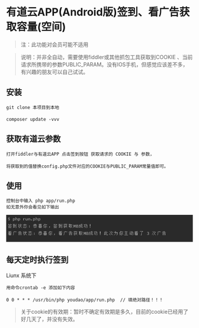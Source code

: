 # 有道云APP(Android版)签到、看广告获取容量(空间)

> 注：此功能对会员可能不适用

> 说明：并非全自动，需要使用fiddler或其他抓包工具获取到COOKIE 、当前请求所携带的参数PUBLIC_PARAM。没有IOS手机，但感觉应该差不多，有兴趣的朋友可以自己试试。

## 安装
```
git clone 本项目到本地 

composer update -vvv

```

## 获取有道云参数
```
打开fiddler与有道云APP 点击签到按钮 获取请求的 COOKIE 与 参数，

将获取到的值替换config.php文件对应的COOKIE与PUBLIC_PARAM常量值即可。
```
## 使用
```
控制台中输入 php app/run.php
如无意外你会看见如下输出
```

![image](https://raw.githubusercontent.com/hezhizheng/youdaoyun/master/echo.png)


## 每天定时执行签到
Liunx 系统下

```
用命令crontab -e 添加如下内容

0 0 * * * /usr/bin/php youdao/app/run.php  // 填绝对路径！！！
```

> 关于cookie的有效期：暂时不确定有效期是多久，目前的cookie已经用了好几天了，并没有失效。


